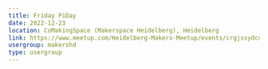 ```yaml
---
title: Friday PiDay
date: 2022-12-23
location: CoMakingSpace (Makerspace Heidelberg), Heidelberg
link: https://www.meetup.com/Heidelberg-Makers-Meetup/events/crgjssydcqbfc/
usergroup: makershd
type: usergroup
---
```

